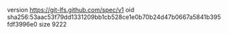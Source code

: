 version https://git-lfs.github.com/spec/v1
oid sha256:53aac53f79dd1331209bb1cb528ce1e0b70b24d47b0667a5841b395fdf3996e0
size 9222
